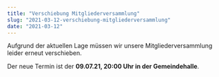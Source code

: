 ```yaml
---
title: "Verschiebung Mitgliederversammlung"
slug: "2021-03-12-verschiebung-mitgliederversammlung"
date: "2021-03-12"
---
```

Aufgrund der aktuellen Lage müssen wir unsere Mitgliederversammlung leider erneut verschieben.

Der neue Termin ist der **09.07.21, 20:00 Uhr in der Gemeindehalle**.
